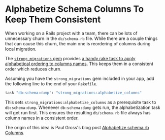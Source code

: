 # Alphabetize Schema Columns To Keep Them Consistent

When working on a Rails project with a team, there can be lots of unnecessary
churn in the `db/schema.rb` file. While there are a couple things that can
cause this churn, the main one is reordering of columns during local migration.

The [`strong_migrations` gem](https://github.com/ankane/strong_migrations)
provides [a handy rake task to apply alphabetical ordering to columns
names](https://github.com/ankane/strong_migrations#schema-sanity). This keeps
them in a consistent order which reduces churn.

Assuming you have the `strong_migrations` gem included in your app, add the
following line to the end of your `Rakefile`.

```ruby
task "db:schema:dump": "strong_migrations:alphabetize_columns"
```

This sets `strong_migrations:alphabetize_columns` as a prerequisite task to
`db:schema:dump`. Whenever `db:schema:dump` gets run, the alphabetization task
will get run first. This ensures the resulting `db/schema.rb` file always has
column names in a consistent order.

The origin of this idea is Paul Gross's blog post [Alphabetize schema.rb
Columns](https://www.pgrs.net/2008/03/12/alphabetize-schema-rb-columns/).
